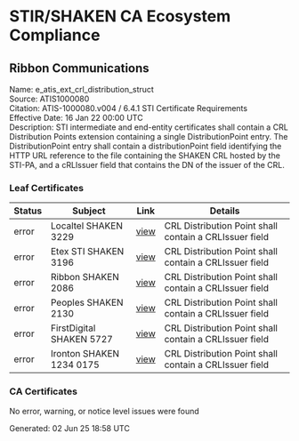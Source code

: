 # STIR/SHAKEN CA Ecosystem Compliance

## Ribbon Communications

Name: e_atis_ext_crl_distribution_struct\
Source: ATIS1000080\
Citation: ATIS-1000080.v004 / 6.4.1 STI Certificate Requirements\
Effective Date: 16 Jan 22 00:00 UTC\
Description: STI intermediate and end-entity certificates shall contain a CRL Distribution Points extension containing a single DistributionPoint entry. The DistributionPoint entry shall contain a distributionPoint field identifying the HTTP URL reference to the file containing the SHAKEN CRL hosted by the STI-PA, and a cRLIssuer field that contains the DN of the issuer of the CRL.

### Leaf Certificates

| Status | Subject | Link | Details |
|--------|---------|------|---------|
| error | Localtel SHAKEN 3229 | [view](../../CERTS/92063be4763362c7e542a41e3f4ebd030f1816f5ec8600b444be908c646307e5/README.md) | CRL Distribution Point shall contain a CRLIssuer field |
| error | Etex STI SHAKEN 3196 | [view](../../CERTS/9cb289044279fde9ca74c37807eb10061a1098c816b89e2d146e37c0d377e044/README.md) | CRL Distribution Point shall contain a CRLIssuer field |
| error | Ribbon SHAKEN 2086 | [view](../../CERTS/a8850907d694bd9b9787d39dd18aff77488f3ff1d12a045b5a112dde73d8d5b2/README.md) | CRL Distribution Point shall contain a CRLIssuer field |
| error | Peoples SHAKEN 2130 | [view](../../CERTS/506e5980d9b8f24ac2c781f15c58fcc50dd50c9f82d8aac2ac72967211f262db/README.md) | CRL Distribution Point shall contain a CRLIssuer field |
| error | FirstDigital SHAKEN 5727 | [view](../../CERTS/cf281053153a12955be41e5b0f99caf1572a1c30b21f62a5c22543bf337740f7/README.md) | CRL Distribution Point shall contain a CRLIssuer field |
| error | Ironton SHAKEN 1234 0175 | [view](../../CERTS/897d53482f78c037e9dd54cc3e62a1a3dba25a5abff81f1faf3ec09ef58bb5a0/README.md) | CRL Distribution Point shall contain a CRLIssuer field |

### CA Certificates

No error, warning, or notice level issues were found


Generated: 02 Jun 25 18:58 UTC